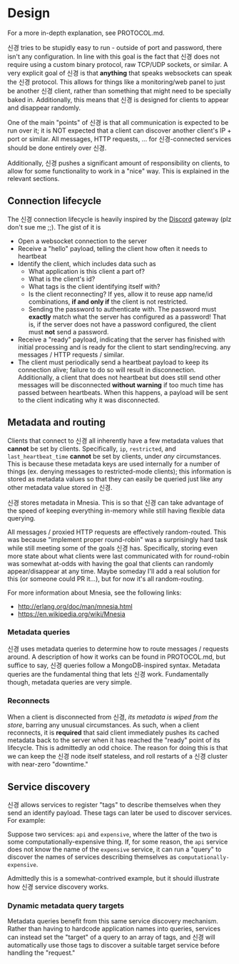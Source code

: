 # Design

For a more in-depth explanation, see PROTOCOL.md.

신경 tries to be stupidly easy to run - outside of port and password, there
isn't any configuration. In line with this goal is the fact that 신경 does not
require using a custom binary protocol, raw TCP/UDP sockets, or similar. A very
explicit goal of 신경 is that **anything** that speaks websockets can speak the
신경 protocol. This allows for things like a monitoring/web panel to just be
another 신경 client, rather than something that might need to be specially
baked in. Additionally, this means that 신경 is designed for clients to appear
and disappear randomly. 

One of the main "points" of 신경 is that all communication is expected to be
run over it; it is NOT expected that a client can discover another client's 
IP + port or similar. All messages, HTTP requests, ... for 신경-connected 
services should be done entirely over 신경.

Additionally, 신경 pushes a significant amount of responsibility on clients, to
allow for some functionality to work in a "nice" way. This is explained in the
relevant sections.

## Connection lifecycle

The 신경 connection lifecycle is heavily inspired by the 
[Discord](https://discord.com) gateway (plz don't sue me ;;). The gist of it is

- Open a websocket connection to the server
- Receive a "hello" payload, telling the client how often it needs to heartbeat
- Identify the client, which includes data such as
  - What application is this client a part of?
  - What is the client's id?
  - What tags is the client identifying itself with?
  - Is the client reconnecting? If yes, allow it to reuse app name/id 
    combinations, **if and only if** the client is not restricted.
  - Sending the password to authenticate with. The password must **exactly**
    match what the server has configured as a password! That is, if the server
    does not have a password configured, the client must **not** send a 
    password.
- Receive a "ready" payload, indicating that the server has finished with 
  initial processing and is ready for the client to start sending/recving. any
  messages / HTTP requests / similar.
- The client must periodically send a heartbeat payload to keep its connection 
  alive; failure to do so will result in disconnection. Additionally, a client
  that does not heartbeat but does still send other messages will be 
  disconnected **without warning** if too much time has passed between
  heartbeats. When this happens, a payload will be sent to the client 
  indicating why it was disconnected.

## Metadata and routing

Clients that connect to 신경 all inherently have a few metadata values that 
**cannot** be set by clients. Specifically, `ip`, `restricted`, and 
`last_heartbeat_time` **cannot** be set by clients, under *any* circumstances.
This is because these metadata keys are used internally for a number of things
(ex. denying messages to restricted-mode clients); this information is stored 
as metadata values so that they can easily be queried just like any other 
metadata value stored in 신경.

신경 stores metadata in Mnesia. This is so that 신경 can take advantage of the
speed of keeping everything in-memory while still having flexible data 
querying.

All messages / proxied HTTP requests are effectively random-routed. This was
because "implement proper round-robin" was a surprisingly hard task while still
meeting some of the goals 신경 has. Specifically, storing even more state about
what clients were last communicated with for round-robin was somewhat at-odds
with having the goal that clients can randomly appear/disappear at any time.
Maybe someday I'll add a real solution for this (or someone could PR it...),
but for now it's all random-routing.

For more information about Mnesia, see the following links:

- http://erlang.org/doc/man/mnesia.html
- https://en.wikipedia.org/wiki/Mnesia

### Metadata queries

신경 uses metadata queries to determine how to route messages / requests 
around. A description of how it works can be found in PROTOCOL.md, but suffice
to say, 신경 queries follow a MongoDB-inspired syntax. Metadata queries are the
fundamental thing that lets 신경 work. Fundamentally though, metadata queries
are very simple. 

### Reconnects

When a client is disconnected from 신경, *its metadata is wiped from the store*,
barring any unusual circumstances. As such, when a client reconnects, it is
**required** that said client immediately pushes its cached metadata back to
the server when it has reached the "ready" point of its lifecycle. This is 
admittedly an odd choice. The reason for doing this is that we can keep the
신경 node itself stateless, and roll restarts of a 신경 cluster with near-zero
"downtime."

## Service discovery

신경 allows services to register "tags" to describe themselves when they send
an identify payload. These tags can later be used to discover services. For 
example:

Suppose two services: `api` and `expensive`, where the latter of the two is 
some computationally-expensive thing. If, for some reason, the `api` service
does not know the name of the `expensive` service, it can run a "query" to 
discover the names of services describing themselves as 
`computationally-expensive`.

Admittedly this is a somewhat-contrived example, but it should illustrate how
신경 service discovery works.

### Dynamic metadata query targets

Metadata queries benefit from this same service discovery mechanism. Rather
than having to hardcode application names into queries, services can instead
set the "target" of a query to an array of tags, and 신경 will automatically
use those tags to discover a suitable target service before handling the 
"request."